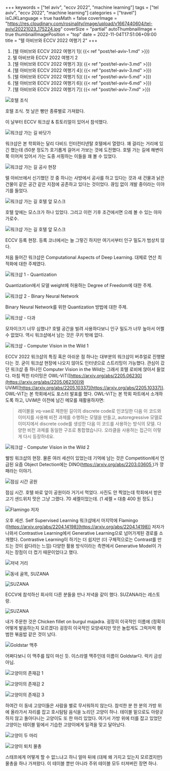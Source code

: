 +++
keywords = ["tel aviv", "eccv 2022", "machine learning"]
tags = ["tel aviv", "eccv 2022", "machine learning"]
categories = ["travel"]
isCJKLanguage = true
hasMath = false
coverImage = "https://res.cloudinary.com/rosinality/image/upload/v1667440604/tel-aviv/20221023_175224.jpg"
coverSize = "partial"
autoThumbnailImage = true
thumbnailImagePosition = "top"
date = 2022-11-04T17:51:06+09:00
title = "텔 아비브와 ECCV 2022 여행기 2"
+++

1. [텔 아비브와 ECCV 2022 여행기 1]( {{< ref "post/tel-aviv-1.md" >}})
2. 텔 아비브와 ECCV 2022 여행기 2
3. [텔 아비브와 ECCV 2022 여행기 3]( {{< ref "post/tel-aviv-3.md" >}})
4. [텔 아비브와 ECCV 2022 여행기 4]( {{< ref "post/tel-aviv-3.md" >}})
5. [텔 아비브와 ECCV 2022 여행기 5]( {{< ref "post/tel-aviv-5.md" >}})
6. [텔 아비브와 ECCV 2022 여행기 6]( {{< ref "post/tel-aviv-6.md" >}})
7. [텔 아비브와 ECCV 2022 여행기 7]( {{< ref "post/tel-aviv-7.md" >}})

<!--start-summary-->

![호텔 조식](https://res.cloudinary.com/rosinality/image/upload/c_scale,h_0.5/v1667528721/tel-aviv/20221023_075419.jpg)

호텔 조식. 첫 날은 빵만 종류별로 가져왔다.

이 날부터 ECCV 워크샵 & 튜토리얼이 있어서 참석했다.

![워크샵 가는 길 바닷가](https://res.cloudinary.com/rosinality/image/upload/c_scale,h_0.5/v1667528721/tel-aviv/20221023_090431.jpg)

워크샵은 본 학회와는 달리 다비드 인터컨티넨탈 호텔에서 열렸다. 꽤 걸리는 거리에 있긴 했는데 (50분 정도?) 호기롭게 걸어서 가보는 것에 도전했다. 호텔 가는 길에 해변이 쭉 이어져 있어서 가는 도중 서핑하는 이들을 꽤 볼 수 있었다.

![워크샵 가는 길 공사 현장](https://res.cloudinary.com/rosinality/image/upload/c_scale,h_0.5/v1667528721/tel-aviv/20221023_095054.jpg)

텔 아비브에서 신기했던 것 중 하나는 사방에서 공사를 하고 있다는 것과 새 건물과 낡은 건물이 같은 공간 같은 지점에 공존하고 있다는 것이었다. 끊임 없이 개발 중이라는 이야기를 들었다.

![워크샵 가는 길 호텔 앞 모스크](https://res.cloudinary.com/rosinality/image/upload/c_scale,h_0.5/v1667528721/tel-aviv/20221023_095057.jpg)

호텔 앞에는 모스크가 하나 있었다. 그리고 이런 기후 조건에서면 으레 볼 수 있는 야자 가로수.

![워크샵 가는 길 호텔 앞 모스크](https://res.cloudinary.com/rosinality/image/upload/c_scale,h_0.5/v1667528721/tel-aviv/20221023_095847.jpg)

ECCV 등록 현장. 등록 코너에서는 늘 그렇긴 하지만 여기서부터 인구 밀도가 범상치 않다.

처음 들어간 워크샵은 Computational Aspects of Deep Learning. 대체로 연산 최적화에 대한 주제였다.

![워크샵 1 - Quantization](https://res.cloudinary.com/rosinality/image/upload/c_scale,h_0.5/v1667528721/tel-aviv/20221023_102043.jpg)

Quantization에서 모델 weight에 허용하는 Degree of Freedom에 대한 주제.

![워크샵 2 - Binary Neural Network](https://res.cloudinary.com/rosinality/image/upload/c_scale,h_0.5/v1667528721/tel-aviv/20221023_104306.jpg)

Binary Neural Network를 위한 Quantization 방법에 대한 주제.

![워크샵 - 다과](https://res.cloudinary.com/rosinality/image/upload/c_scale,h_0.5/v1667528721/tel-aviv/20221023_105852-Edit.jpg)

모자이크기 너무 심했나? 호텔 공간을 빌려 사용하다보니 인구 밀도가 너무 높아서 어쩔 수 없었다. 역시 워크샵에서 남는 것은 쿠키 밖에 없다.

![워크샵 - Computer Vision in the Wild 1](https://res.cloudinary.com/rosinality/image/upload/c_scale,h_0.5/v1667528721/tel-aviv/20221023_112054.jpg)

ECCV 2022 워크샵의 특징 혹은 아쉬운 점 하나는 대부분의 워크샵이 버추얼로 진행됐다는 것. 굳이 워크샵 현장에 나오지 않아도 인터넷으로 스트리밍이 가능했다. 관심이 갔던 워크샵 중 하나인 Computer Vision in the Wild는 그래서 호텔 로비에 앉아서 들었다. 마침 찍힌 타이밍은 OWL-ViT([https://arxiv.org/abs/2205.06230](https://arxiv.org/abs/2205.06230))와 UViM([https://arxiv.org/abs/2205.10337](https://arxiv.org/abs/2205.10337)). OWL-ViT는 본 학회에서도 포스터 발표를 했다. OWL-ViT는 본 학회 파트에서 소개하도록 하고, UViM은 이전에 남긴 메모를 재활용하자면:

> 레이블을 vq-vae로 제한된 길이의 discrete code로 인코딩한 다음 이 코드와 이미지를 사용해 비전 과제를 수행하는 모델을 만들고, autoregressive 모델로 이미지에서 discrete code를 생성한 다음 이 코드를 사용하는 방식의 모델. 다양한 비전 과제를 동일한 구조로 통합했습니다. 오라클을 사용하는 접근이 이렇게 다시 등장하네요.

![워크샵 - Computer Vision in the Wild 2](https://res.cloudinary.com/rosinality/image/upload/c_scale,h_0.5/v1667528721/tel-aviv/20221023_113004.jpg)

웰빙 워크샵의 현장. 물론 여러 세션이 있었는데 기억에 남는 것은 Competition에서 언급된 요즘 Object Detection에는 DINO([https://arxiv.org/abs/2203.03605
](https://arxiv.org/abs/2203.03605
))가 깡패라는 이야기.

![점심 시간 공원](https://res.cloudinary.com/rosinality/image/upload/c_scale,h_0.5/v1667528721/tel-aviv/20221023_124221.jpg)

점심 시간. 호텔 바로 앞이 공원이라 거기서 먹었다. 사진도 안 찍었는데 학회에서 받은 고기 샌드위치 맛은 그냥 그랬다. 70 셰켈이었는데. (1 셰켈 = 대충 400 원 정도.)

![Flamingo 저자](https://res.cloudinary.com/rosinality/image/upload/c_scale,h_0.5/v1667528721/tel-aviv/20221023_163745.jpg)

오후 세션. Self Supervised Learning 워크샵에서 마지막에 Flamingo ([https://arxiv.org/abs/2204.14198](https://arxiv.org/abs/2204.14198)) 저자가 나와서 Contrastive Learning에서 Generative Learning으로 넘어가게된 경로를 소개했다. Contrastive Learning이 하기는 더 쉽지만 (더 구체적으로는 Contrast를 만드는 것이 쉽다라는 느낌) 다양한 활용 방식이라는 측면에서 Generative Model이 가지는 장점이 더 컸기 때문이었다고 했다.

![저녁 거리](https://res.cloudinary.com/rosinality/image/upload/c_scale,h_0.5/v1667528721/tel-aviv/20221023_174405.jpg)

![동네 골목, SUZANA](https://res.cloudinary.com/rosinality/image/upload/c_scale,h_0.5/v1667528721/tel-aviv/20221023_175216.jpg)

![SUZANA](https://res.cloudinary.com/rosinality/image/upload/c_scale,h_0.5/v1667528721/tel-aviv/20221023_175224.jpg)

ECCV에 참석하신 회사의 다른 분들을 만나 저녁을 같이 했다. SUZANA라는 레스토랑.

![SUZANA](https://res.cloudinary.com/rosinality/image/upload/c_scale,h_0.5/v1667528721/tel-aviv/20221023_182155.jpg)

내가 주문한 것은 Chicken fillet on burgul majadra. 굉장히 이국적인 이름에 (정확히 어떻게 발음하는지 모르겠다) 굉장히 이국적인 모양새지만 맛은 놀랍게도 그럭저럭 평범한 볶음밥 같은 것이 났다.

![Goldstar 맥주](https://res.cloudinary.com/rosinality/image/upload/c_scale,h_0.5/v1667528721/tel-aviv/20221023_184327.jpg)

어쩌다보니 이 맥주를 많이 마신 듯. 이스라엘 맥주인데 이름이 Goldstar다. 럭키 금성 아님.

![고양이의 존재감 1](https://res.cloudinary.com/rosinality/image/upload/c_scale,h_0.5/v1667528721/tel-aviv/20221023_183037.jpg)

![고양이의 존재감 2](https://res.cloudinary.com/rosinality/image/upload/c_scale,h_0.5/v1667528721/tel-aviv/20221023_183951.jpg)

![고양이의 존재감 3](https://res.cloudinary.com/rosinality/image/upload/c_scale,h_0.5/v1667528721/tel-aviv/20221023_183953_0.jpg)

하여간 이 동네 고양이들은 사람을 별로 무서워하지 않는다. 참석한 분 한 분의 가방 위에 올라가서 자리를 잡고 호시탐탐 음식을 노리던 고양이 하나. 테이블 밑으로도 아랑곳하지 않고 돌아다니는 고양이도 또 한 마리 있었다. 여기서 가방 위에 터를 잡고 있었던 고양이는 테이블 밑에서 기습한 고양이에게 일격을 맞고 달아났다.

![고양이 두 마리](https://res.cloudinary.com/rosinality/image/upload/c_scale,h_0.5/v1667528721/tel-aviv/20221023_184339.jpg)

![고양이 퇴치 물총](https://res.cloudinary.com/rosinality/image/upload/c_scale,h_0.5/v1667528721/tel-aviv/20221023_184553.jpg)

스태프에게 어떻게 할 수 없느냐고 하니 얼마 뒤에 (대체 왜 가지고 있는지 모르겠지만) 물총을 하나 가져왔다. 이 테이블 뿐만 아니라 주위 테이블 모두 터져버린 장면 하나.